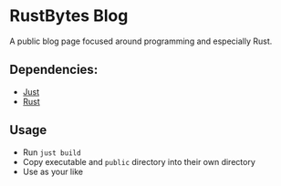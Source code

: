 # RustBytes Blog
A public blog page focused around programming and especially Rust.

## Dependencies:
* [Just](https://just.systems/)
* [Rust](https://rustup.rs)

## Usage
- Run `just build`
- Copy executable and `public` directory into their own directory
- Use as your like
